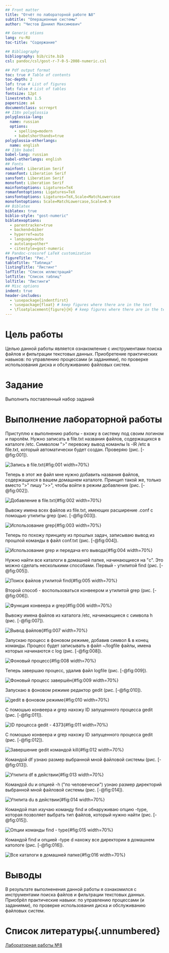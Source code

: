 ```yaml
---
## Front matter
title: "Отчёт по лабораторной работе №8"
subtitle: "Операционные системы"
author: "Чистов Даниил Максимович"

## Generic otions
lang: ru-RU
toc-title: "Содержание"

## Bibliography
bibliography: bib/cite.bib
csl: pandoc/csl/gost-r-7-0-5-2008-numeric.csl

## Pdf output format
toc: true # Table of contents
toc-depth: 2
lof: true # List of figures
lot: false # List of tables
fontsize: 12pt
linestretch: 1.5
papersize: a4
documentclass: scrreprt
## I18n polyglossia
polyglossia-lang:
  name: russian
  options:
	- spelling=modern
	- babelshorthands=true
polyglossia-otherlangs:
  name: english
## I18n babel
babel-lang: russian
babel-otherlangs: english
## Fonts
mainfont: Liberation Serif
romanfont: Liberation Serif
sansfont: Liberation Serif
monofont: Liberation Serif
mainfontoptions: Ligatures=TeX
romanfontoptions: Ligatures=TeX
sansfontoptions: Ligatures=TeX,Scale=MatchLowercase
monofontoptions: Scale=MatchLowercase,Scale=0.9
## Biblatex
biblatex: true
biblio-style: "gost-numeric"
biblatexoptions:
  - parentracker=true
  - backend=biber
  - hyperref=auto
  - language=auto
  - autolang=other*
  - citestyle=gost-numeric
## Pandoc-crossref LaTeX customization
figureTitle: "Рис."
tableTitle: "Таблица"
listingTitle: "Листинг"
lofTitle: "Список иллюстраций"
lotTitle: "Список таблиц"
lolTitle: "Листинги"
## Misc options
indent: true
header-includes:
  - \usepackage{indentfirst}
  - \usepackage{float} # keep figures where there are in the text
  - \floatplacement{figure}{H} # keep figures where there are in the text
---
```


# Цель работы

Целью данной работы является ознакомление с инструментами поиска файлов и фильтрации текстовых данных. Приобретение практических навыков: по управлению процессами (и заданиями), по проверке использования диска и обслуживанию файловых систем.

# Задание

Выполнить поставленный набор заданий

# Выполнение лабораторной работы

Приступлю к выполнению работы - вхожу в систему под своим логином и паролём. Нужно записать в file.txt названия файлов, содержащихся в каталоге /etc. Символом ">" перевожу вывод команлы ls -lR /etc в file.txt, который автоматически будет создан. Проверяю (рис. [-@fig:001]).

![Запись в file.txt](image/IMG_001.png){#fig:001 width=70%}

Теперь  в этот же файл мне нужно добавить названия файлов, содержащихся в вашем домашнем каталоге. Принцип такой же, только вместо ">" пишу ">>", чтобы войти в режим добавления (рис. [-@fig:002]).

![Добавление в file.txt](image/IMG_002.png){#fig:002 width=70%}

Вывожу имена всех файлов из file.txt, имеющих расширение .conf с помощью утилиты grep (рис. [-@fig:003]).

![Использование grep](image/IMG_003.png){#fig:003 width=70%}

Теперь по похожу принципу из прошлых задач, записываю вывод из прошлой команды в файл conf.txt (рис. [-@fig:004]).

![Использование grep и передача его вывода](image/IMG_004.png){#fig:004 width=70%}

Нужно найти все каталоги в домашней папке, начинающиеся на "c". Это можно сделать несколькими способами. Первый - утилитой find (рис. [-@fig:005]).

![Поиск файлов утилитой find](image/IMG_005.png){#fig:005 width=70%}

Второй способ - воспользоваться конвеером и утилитой grep (рис. [-@fig:006]).

![Функция конвеера и grep](image/IMG_006.png){#fig:006 width=70%}

Вывожу имена файлов из каталога /etc, начинающиеся с символа h (рис. [-@fig:007]).

![Вывод файлов](image/IMG_007.png){#fig:007 width=70%}

Запускаю процесс в фоновом режиме, добавив символ & в конец команды. Процесс будет записывать в файл ~/logfile файлы, имена которых начинаются с log (рис. [-@fig:008]).

![Фоновый процесс](image/IMG_008.png){#fig:008 width=70%}

Теперь завершаю процесс, удалив файл logfile (рис. [-@fig:009]).

![Фоновый процесс завершён](image/IMG_009.png){#fig:009 width=70%}

Запускаю в фоновом режиме редактор gedit (рис. [-@fig:010]).

![gedit в фоновом режиме](image/IMG_011.png){#fig:010 width=70%}

С помошью конвеера и grep нахожу ID запущенного процесса gedit (рис. [-@fig:011]).

![ID процесса gedit - 4373](image/IMG_012.png){#fig:011 width=70%}

С помошью конвеера и grep нахожу ID запущенного процесса gedit (рис. [-@fig:012]).

![Завершение gedit командой kill](image/IMG_013.png){#fig:012 width=70%}

Командой df узнаю размер выбранной мной файловой системы (рис. [-@fig:013]).

![Утилита df в действии](image/IMG_014.png){#fig:013 width=70%}

Командой du и опцией -h ("по человечески") узнаю размер директорий выбранной мной файловой системы (рис. [-@fig:014]).

![Утилита du в действии](image/IMG_015.png){#fig:014 width=70%}

Командой man изучаю команду find и обнаруживаю опцию -type, которая позволяет выбрать тип файлов, который нужно найти (рис. [-@fig:015]).

![Опции команды find - type](image/IMG_016.png){#fig:015 width=70%}

Командой find и опцией -type d нахожу все директории в домашнем катологе (рис. [-@fig:016]).

![Все каталоги в домашней папке](image/IMG_017.png){#fig:016 width=70%}

# Выводы

В результате выполненения данной работы я ознакомился с инструментами поиска файлов и фильтрации текстовых данных. Приобрёл практические навыки: по управлению процессами (и заданиями), по проверке использования диска и обслуживанию файловых систем.

# Список литературы{.unnumbered}

[Лабораторная работы №8](https://esystem.rudn.ru/pluginfile.php/2288089/mod_resource/content/4/006-lab_proc.pdf)
